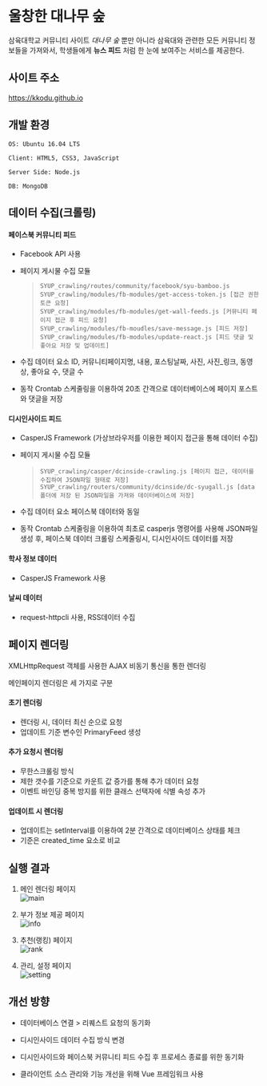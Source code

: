 울창한 대나무 숲
================

삼육대학교 커뮤니티 사이트 *대나무 숲* 뿐만 아니라	삼육대와 관련한 모든 커뮤니티 정보들을 가져와서,	학생들에게 **뉴스 피드** 처럼 한 눈에 보여주는 서비스를 제공한다.

사이트 주소
-----------------
https://kkodu.github.io

## 개발 환경
```
OS: Ubuntu 16.04 LTS

Client: HTML5, CSS3, JavaScript

Server Side: Node.js

DB: MongoDB
```

## 데이터 수집(크롤링)

#### 페이스북 커뮤니티 피드
  - Facebook API 사용
  
  - 페이지 게시물 수집 모듈
    > `SYUP_crawling/routes/community/facebook/syu-bamboo.js`\
    > `SYUP_crawling/modules/fb-modules/get-access-token.js [접근 권한 토큰 요청]`\
    > `SYUP_crawling/modules/fb-modules/get-wall-feeds.js [커뮤니티 페이지 접근 후 피드 요청]`\
    > `SYUP_crawling/modules/fb-moudles/save-message.js [피드 저장]`\
    > `SYUP_crawling/modules/fb-modules/update-react.js [피드 댓글 및 좋아요 저장 및 업데이트]`
  
  - 수집 데이터 요소
    ID, 커뮤니티페이지명, 내용, 포스팅날짜, 사진, 사진_링크, 동영상, 좋아요 수, 댓글 수
  
  - 동작
    Crontab 스케줄링을 이용하여 20초 간격으로 데이터베이스에 페이지 포스트와 댓글을 저장
    
#### 디시인사이드 피드
  - CasperJS Framework (가상브라우저를 이용한 페이지 접근을 통해 데이터 수집)
  
  - 페이지 게시물 수집 모듈
    > `SYUP_crawling/casper/dcinside-crawling.js [페이지 접근, 데이터를 수집하여 JSON파일 형태로 저장]`\
    > `SYUP_crawling/routers/community/dcinside/dc-syugall.js [data폴더에 저장 된 JSON파일을 가져와 데이터베이스에 저장]`
  
  - 수집 데이터 요소
    페이스북 데이터와 동일
  
  - 동작
    Crontab 스케줄링을 이용하여 최초로 casperjs 명령어를 사용해 JSON파일 생성 후, 
    페이스북 데이터 크롤링 스케줄링시, 디시인사이드 데이터를 저장
    
#### 학사 정보 데이터
  - CasperJS Framework 사용
  
#### 날씨 데이터
  - request-httpcli 사용, RSS데이터 수집


## 페이지 렌더링

XMLHttpRequest 객체를 사용한 AJAX 비동기 통신을 통한 렌더링

메인페이지 렌더링은 세 가지로 구분
 
 #### 초기 렌더링
  - 렌더링 시, 데이터 최신 순으로 요청
  - 업데이트 기준 변수인 PrimaryFeed 생성
  
 #### 추가 요청시 렌더링
  - 무한스크롤링 방식
  - 제한 갯수를 기준으로 카운트 값 증가를 통해 추가 데이터 요청
  - 이벤트 바인딩 중복 방지를 위한 클래스 선택자에 식별 속성 추가
  
 #### 업데이트 시 렌더링
  - 업데이트는 setInterval를 이용하여 2분 간격으로 데이터베이스 상태를 체크
  - 기준은 created_time 요소로 비교
  

## 실행 결과

1. 메인 렌더링 페이지\
  ![main](https://github.com/kkodu/SYUProject/blob/master/markdown/gitImages/1-1.png.png)

2. 부가 정보 제공 페이지\
  ![info](https://github.com/kkodu/SYUProject/blob/master/markdown/gitImages/1-2.png.png)

3. 추천(랭킹) 페이지\
  ![rank](https://github.com/kkodu/SYUProject/blob/master/markdown/gitImages/1-3.png.png)

4. 관리, 설정 페이지\
  ![setting](https://github.com/kkodu/SYUProject/blob/master/markdown/gitImages/1-4.png.png)


## 개선 방향
 - 데이터베이스 연결 > 리퀘스트 요청의 동기화
 
 - 디시인사이드 데이터 수집 방식 변경
 
 - 디시인사이드와 페이스북 커뮤니티 피드 수집 후 프로세스 종료를 위한 동기화
 
 - 클라이언트 소스 관리와 기능 개선을 위해 Vue 프레임워크 사용
